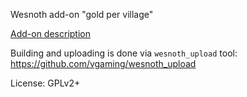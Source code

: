 Wesnoth add-on "gold per village"

[Add-on description](./gpv_target/doc/about.txt)

Building and uploading is done via `wesnoth_upload` tool: https://github.com/vgaming/wesnoth_upload

License: GPLv2+
